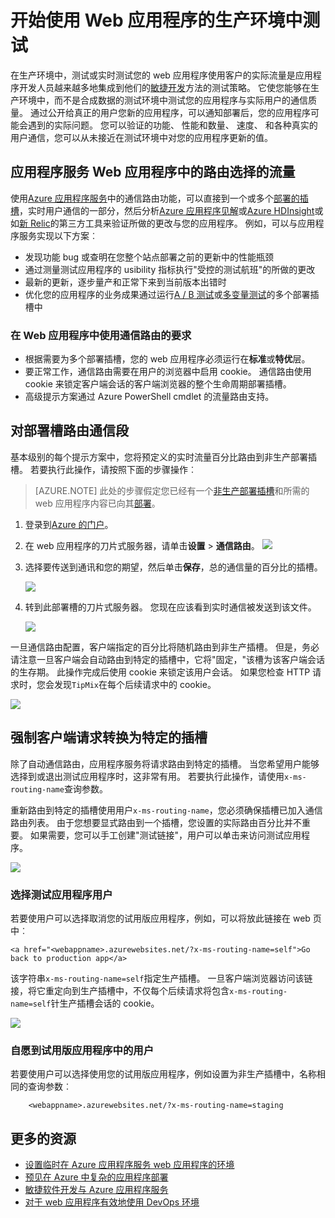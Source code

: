 <properties
    pageTitle="开始使用 Web 应用程序的生产环境中测试"
    description="了解生产 （提示） 功能在 Azure 应用程序服务 Web 应用程序中的测试。"
    services="app-service\web"
    documentationCenter=""
    authors="cephalin"
    manager="wpickett"
    editor=""/>

<tags
    ms.service="app-service-web"
    ms.workload="web"
    ms.tgt_pltfrm="na"
    ms.devlang="na"
    ms.topic="article"
    ms.date="01/13/2016"
    ms.author="cephalin"/>

# <a name="get-started-with-test-in-production-for-web-apps"></a>开始使用 Web 应用程序的生产环境中测试

在生产环境中，测试或实时测试您的 web 应用程序使用客户的实际流量是应用程序开发人员越来越多地集成到他们的[敏捷开发](https://en.wikipedia.org/wiki/Agile_software_development)方法的测试策略。 它使您能够在生产环境中，而不是合成数据的测试环境中测试您的应用程序与实际用户的通信质量。 通过公开给真正的用户您新的应用程序，可以通知部署后，您的应用程序可能会遇到的实际问题。 您可以验证的功能、 性能和数量、 速度、 和各种真实的用户通信，您可以从未接近在测试环境中对您的应用程序更新的值。

## <a name="traffic-routing-in-app-service-web-apps"></a>应用程序服务 Web 应用程序中的路由选择的流量

使用[Azure 应用程序服务](http://go.microsoft.com/fwlink/?LinkId=529714)中的通信路由功能，可以直接到一个或多个[部署的插槽](web-sites-staged-publishing.md)，实时用户通信的一部分，然后分析[Azure 应用程序见解](/services/application-insights/)或[Azure HDInsight](/services/hdinsight/)或如[新 Relic](/marketplace/partners/newrelic/newrelic/)的第三方工具来验证所做的更改与您的应用程序。 例如，可以与应用程序服务实现以下方案︰

- 发现功能 bug 或查明在您整个站点部署之前的更新中的性能瓶颈
- 通过测量测试应用程序的 usibility 指标执行"受控的测试航班"的所做的更改
- 最新的更新，逐步量产和正常下来到当前版本出错时 
- 优化您的应用程序的业务成果通过运行[A / B 测试](https://en.wikipedia.org/wiki/A/B_testing)或[多变量测试](https://en.wikipedia.org/wiki/Multivariate_testing_in_marketing)的多个部署插槽中

### <a name="requirements-for-using-traffic-routing-in-web-apps"></a>在 Web 应用程序中使用通信路由的要求

- 根据需要为多个部署插槽，您的 web 应用程序必须运行在**标准**或**特优**层。
- 要正常工作，通信路由需要在用户的浏览器中启用 cookie。 通信路由使用 cookie 来锁定客户端会话的客户端浏览器的整个生命周期部署插槽。
- 高级提示方案通过 Azure PowerShell cmdlet 的流量路由支持。

## <a name="route-traffic-segment-to-a-deployment-slot"></a>对部署槽路由通信段

基本级别的每个提示方案中，您将预定义的实时流量百分比路由到非生产部署插槽。 若要执行此操作，请按照下面的步骤操作︰

>[AZURE.NOTE] 此处的步骤假定您已经有一个[非生产部署插槽](web-sites-staged-publishing.md)和所需的 web 应用程序内容已向其[部署](web-sites-deploy.md)。

1. 登录到[Azure 的门户](https://portal.azure.com/)。
2. 在 web 应用程序的刀片式服务器，请单击**设置** > **通信路由**。
  ![](./media/app-service-web-test-in-production/01-traffic-routing.png)
3. 选择要传送到通讯和您的期望，然后单击**保存**，总的通信量的百分比的插槽。

    ![](./media/app-service-web-test-in-production/02-select-slot.png)

4. 转到此部署槽的刀片式服务器。 您现在应该看到实时通信被发送到该文件。

    ![](./media/app-service-web-test-in-production/03-traffic-routed.png)

一旦通信路由配置，客户端指定的百分比将随机路由到非生产插槽。 但是，务必请注意一旦客户端会自动路由到特定的插槽中，它将"固定，"该槽为该客户端会话的生存期。 此操作完成后使用 cookie 来锁定该用户会话。 如果您检查 HTTP 请求时，您会发现`TipMix`在每个后续请求中的 cookie。

![](./media/app-service-web-test-in-production/04-tip-cookie.png)

## <a name="force-client-requests-to-a-specific-slot"></a>强制客户端请求转换为特定的插槽

除了自动通信路由，应用程序服务将请求路由到特定的插槽。 当您希望用户能够选择到或退出测试应用程序时，这非常有用。 若要执行此操作，请使用`x-ms-routing-name`查询参数。

重新路由到特定的插槽使用用户`x-ms-routing-name`，您必须确保插槽已加入通信路由列表。 由于您想要显式路由到一个插槽，您设置的实际路由百分比并不重要。 如果需要，您可以手工创建"测试链接"，用户可以单击来访问测试应用程序。

![](./media/app-service-web-test-in-production/06-enable-x-ms-routing-name.png)

### <a name="opt-users-out-of-beta-app"></a>选择测试应用程序用户

若要使用户可以选择取消您的试用版应用程序，例如，可以将放此链接在 web 页中︰

    <a href="<webappname>.azurewebsites.net/?x-ms-routing-name=self">Go back to production app</a>

该字符串`x-ms-routing-name=self`指定生产插槽。 一旦客户端浏览器访问该链接，将它重定向到生产插槽中，不仅每个后续请求将包含`x-ms-routing-name=self`针生产插槽会话的 cookie。

![](./media/app-service-web-test-in-production/05-access-production-slot.png)

### <a name="opt-users-in-to-beta-app"></a>自愿到试用版应用程序中的用户

若要使用户可以选择使用您的试用版应用程序，例如设置为非生产插槽中，名称相同的查询参数︰

        <webappname>.azurewebsites.net/?x-ms-routing-name=staging

## <a name="more-resources"></a>更多的资源 ##

-   [设置临时在 Azure 应用程序服务 web 应用程序的环境](web-sites-staged-publishing.md)
-   [预见在 Azure 中复杂的应用程序部署](app-service-deploy-complex-application-predictably.md)
-   [敏捷软件开发与 Azure 应用程序服务](app-service-agile-software-development.md)
-   [对于 web 应用程序有效地使用 DevOps 环境](app-service-web-staged-publishing-realworld-scenarios.md)